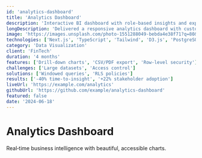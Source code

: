 ```yaml
---
id: 'analytics-dashboard'
title: 'Analytics Dashboard'
description: 'Interactive BI dashboard with role‑based insights and exports'
longDescription: 'Delivered a responsive analytics dashboard with custom charts, drill‑downs, scheduled reports, and data governance controls.'
image: 'https://images.unsplash.com/photo-1551288049-bebda4e38f71?q=80&w=1600&auto=format&fit=crop'
technologies: ['Next.js', 'TypeScript', 'Tailwind', 'D3.js', 'PostgreSQL']
category: 'Data Visualization'
client: 'FinTech'
duration: '4 months'
features: ['Drill‑down charts', 'CSV/PDF export', 'Row‑level security']
challenges: ['Large datasets', 'Access control']
solutions: ['Windowed queries', 'RLS policies']
results: ['-40% time‑to‑insight', '+22% stakeholder adoption']
liveUrl: 'https://example.com/analytics'
githubUrl: 'https://github.com/example/analytics-dashboard'
featured: false
date: '2024-06-18'
---
```


# Analytics Dashboard

Real‑time business intelligence with beautiful, accessible charts.
